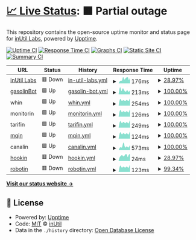 # [📈 Live Status](https://status.inutil.info): <!--live status--> **🟧 Partial outage**

This repository contains the open-source uptime monitor and status page for [inUtil Labs](https://inutil.info), powered by [Upptime](https://github.com/upptime/upptime).

[![Uptime CI](https://github.com/inUtil-info/status/workflows/Uptime%20CI/badge.svg)](https://github.com/inUtil-info/status/actions?query=workflow%3A%22Uptime+CI%22)
[![Response Time CI](https://github.com/inUtil-info/status/workflows/Response%20Time%20CI/badge.svg)](https://github.com/inUtil-info/status/actions?query=workflow%3A%22Response+Time+CI%22)
[![Graphs CI](https://github.com/inUtil-info/status/workflows/Graphs%20CI/badge.svg)](https://github.com/inUtil-info/status/actions?query=workflow%3A%22Graphs+CI%22)
[![Static Site CI](https://github.com/inUtil-info/status/workflows/Static%20Site%20CI/badge.svg)](https://github.com/inUtil-info/status/actions?query=workflow%3A%22Static+Site+CI%22)
[![Summary CI](https://github.com/inUtil-info/status/workflows/Summary%20CI/badge.svg)](https://github.com/inUtil-info/status/actions?query=workflow%3A%22Summary+CI%22)

<!--start: status pages-->
<!-- This summary is generated by Upptime (https://github.com/upptime/upptime) -->
<!-- Do not edit this manually, your changes will be overwritten -->
<!-- prettier-ignore -->
| URL | Status | History | Response Time | Uptime |
| --- | ------ | ------- | ------------- | ------ |
| <img alt="" src="https://favicons.githubusercontent.com/inutil.info" height="13"> [inUtil Labs](https://inutil.info) | 🟥 Down | [in-util-labs.yml](https://github.com/inUtil-info/status/commits/HEAD/history/in-util-labs.yml) | <details><summary><img alt="Response time graph" src="./graphs/in-util-labs/response-time-week.png" height="20"> 176ms</summary><br><a href="https://status.inutil.info/history/in-util-labs"><img alt="Response time 204" src="https://img.shields.io/endpoint?url=https%3A%2F%2Fraw.githubusercontent.com%2FinUtil-info%2Fstatus%2FHEAD%2Fapi%2Fin-util-labs%2Fresponse-time.json"></a><br><a href="https://status.inutil.info/history/in-util-labs"><img alt="24-hour response time 203" src="https://img.shields.io/endpoint?url=https%3A%2F%2Fraw.githubusercontent.com%2FinUtil-info%2Fstatus%2FHEAD%2Fapi%2Fin-util-labs%2Fresponse-time-day.json"></a><br><a href="https://status.inutil.info/history/in-util-labs"><img alt="7-day response time 176" src="https://img.shields.io/endpoint?url=https%3A%2F%2Fraw.githubusercontent.com%2FinUtil-info%2Fstatus%2FHEAD%2Fapi%2Fin-util-labs%2Fresponse-time-week.json"></a><br><a href="https://status.inutil.info/history/in-util-labs"><img alt="30-day response time 188" src="https://img.shields.io/endpoint?url=https%3A%2F%2Fraw.githubusercontent.com%2FinUtil-info%2Fstatus%2FHEAD%2Fapi%2Fin-util-labs%2Fresponse-time-month.json"></a><br><a href="https://status.inutil.info/history/in-util-labs"><img alt="1-year response time 204" src="https://img.shields.io/endpoint?url=https%3A%2F%2Fraw.githubusercontent.com%2FinUtil-info%2Fstatus%2FHEAD%2Fapi%2Fin-util-labs%2Fresponse-time-year.json"></a></details> | <details><summary><a href="https://status.inutil.info/history/in-util-labs">28.97%</a></summary><a href="https://status.inutil.info/history/in-util-labs"><img alt="All-time uptime 95.05%" src="https://img.shields.io/endpoint?url=https%3A%2F%2Fraw.githubusercontent.com%2FinUtil-info%2Fstatus%2FHEAD%2Fapi%2Fin-util-labs%2Fuptime.json"></a><br><a href="https://status.inutil.info/history/in-util-labs"><img alt="24-hour uptime 95.54%" src="https://img.shields.io/endpoint?url=https%3A%2F%2Fraw.githubusercontent.com%2FinUtil-info%2Fstatus%2FHEAD%2Fapi%2Fin-util-labs%2Fuptime-day.json"></a><br><a href="https://status.inutil.info/history/in-util-labs"><img alt="7-day uptime 28.97%" src="https://img.shields.io/endpoint?url=https%3A%2F%2Fraw.githubusercontent.com%2FinUtil-info%2Fstatus%2FHEAD%2Fapi%2Fin-util-labs%2Fuptime-week.json"></a><br><a href="https://status.inutil.info/history/in-util-labs"><img alt="30-day uptime 79.90%" src="https://img.shields.io/endpoint?url=https%3A%2F%2Fraw.githubusercontent.com%2FinUtil-info%2Fstatus%2FHEAD%2Fapi%2Fin-util-labs%2Fuptime-month.json"></a><br><a href="https://status.inutil.info/history/in-util-labs"><img alt="1-year uptime 95.05%" src="https://img.shields.io/endpoint?url=https%3A%2F%2Fraw.githubusercontent.com%2FinUtil-info%2Fstatus%2FHEAD%2Fapi%2Fin-util-labs%2Fuptime-year.json"></a></details>
| <img alt="" src="https://favicons.githubusercontent.com/null" height="13"> [gasolinBot](mqin.inutil.info) | 🟩 Up | [gasolin-bot.yml](https://github.com/inUtil-info/status/commits/HEAD/history/gasolin-bot.yml) | <details><summary><img alt="Response time graph" src="./graphs/gasolin-bot/response-time-week.png" height="20"> 213ms</summary><br><a href="https://status.inutil.info/history/gasolin-bot"><img alt="Response time 191" src="https://img.shields.io/endpoint?url=https%3A%2F%2Fraw.githubusercontent.com%2FinUtil-info%2Fstatus%2FHEAD%2Fapi%2Fgasolin-bot%2Fresponse-time.json"></a><br><a href="https://status.inutil.info/history/gasolin-bot"><img alt="24-hour response time 200" src="https://img.shields.io/endpoint?url=https%3A%2F%2Fraw.githubusercontent.com%2FinUtil-info%2Fstatus%2FHEAD%2Fapi%2Fgasolin-bot%2Fresponse-time-day.json"></a><br><a href="https://status.inutil.info/history/gasolin-bot"><img alt="7-day response time 213" src="https://img.shields.io/endpoint?url=https%3A%2F%2Fraw.githubusercontent.com%2FinUtil-info%2Fstatus%2FHEAD%2Fapi%2Fgasolin-bot%2Fresponse-time-week.json"></a><br><a href="https://status.inutil.info/history/gasolin-bot"><img alt="30-day response time 182" src="https://img.shields.io/endpoint?url=https%3A%2F%2Fraw.githubusercontent.com%2FinUtil-info%2Fstatus%2FHEAD%2Fapi%2Fgasolin-bot%2Fresponse-time-month.json"></a><br><a href="https://status.inutil.info/history/gasolin-bot"><img alt="1-year response time 191" src="https://img.shields.io/endpoint?url=https%3A%2F%2Fraw.githubusercontent.com%2FinUtil-info%2Fstatus%2FHEAD%2Fapi%2Fgasolin-bot%2Fresponse-time-year.json"></a></details> | <details><summary><a href="https://status.inutil.info/history/gasolin-bot">100.00%</a></summary><a href="https://status.inutil.info/history/gasolin-bot"><img alt="All-time uptime 99.74%" src="https://img.shields.io/endpoint?url=https%3A%2F%2Fraw.githubusercontent.com%2FinUtil-info%2Fstatus%2FHEAD%2Fapi%2Fgasolin-bot%2Fuptime.json"></a><br><a href="https://status.inutil.info/history/gasolin-bot"><img alt="24-hour uptime 100.00%" src="https://img.shields.io/endpoint?url=https%3A%2F%2Fraw.githubusercontent.com%2FinUtil-info%2Fstatus%2FHEAD%2Fapi%2Fgasolin-bot%2Fuptime-day.json"></a><br><a href="https://status.inutil.info/history/gasolin-bot"><img alt="7-day uptime 100.00%" src="https://img.shields.io/endpoint?url=https%3A%2F%2Fraw.githubusercontent.com%2FinUtil-info%2Fstatus%2FHEAD%2Fapi%2Fgasolin-bot%2Fuptime-week.json"></a><br><a href="https://status.inutil.info/history/gasolin-bot"><img alt="30-day uptime 98.75%" src="https://img.shields.io/endpoint?url=https%3A%2F%2Fraw.githubusercontent.com%2FinUtil-info%2Fstatus%2FHEAD%2Fapi%2Fgasolin-bot%2Fuptime-month.json"></a><br><a href="https://status.inutil.info/history/gasolin-bot"><img alt="1-year uptime 99.74%" src="https://img.shields.io/endpoint?url=https%3A%2F%2Fraw.githubusercontent.com%2FinUtil-info%2Fstatus%2FHEAD%2Fapi%2Fgasolin-bot%2Fuptime-year.json"></a></details>
| <img alt="" src="https://favicons.githubusercontent.com/null" height="13"> whin | 🟩 Up | [whin.yml](https://github.com/inUtil-info/status/commits/HEAD/history/whin.yml) | <details><summary><img alt="Response time graph" src="./graphs/whin/response-time-week.png" height="20"> 254ms</summary><br><a href="https://status.inutil.info/history/whin"><img alt="Response time 961" src="https://img.shields.io/endpoint?url=https%3A%2F%2Fraw.githubusercontent.com%2FinUtil-info%2Fstatus%2FHEAD%2Fapi%2Fwhin%2Fresponse-time.json"></a><br><a href="https://status.inutil.info/history/whin"><img alt="24-hour response time 333" src="https://img.shields.io/endpoint?url=https%3A%2F%2Fraw.githubusercontent.com%2FinUtil-info%2Fstatus%2FHEAD%2Fapi%2Fwhin%2Fresponse-time-day.json"></a><br><a href="https://status.inutil.info/history/whin"><img alt="7-day response time 254" src="https://img.shields.io/endpoint?url=https%3A%2F%2Fraw.githubusercontent.com%2FinUtil-info%2Fstatus%2FHEAD%2Fapi%2Fwhin%2Fresponse-time-week.json"></a><br><a href="https://status.inutil.info/history/whin"><img alt="30-day response time 1923" src="https://img.shields.io/endpoint?url=https%3A%2F%2Fraw.githubusercontent.com%2FinUtil-info%2Fstatus%2FHEAD%2Fapi%2Fwhin%2Fresponse-time-month.json"></a><br><a href="https://status.inutil.info/history/whin"><img alt="1-year response time 961" src="https://img.shields.io/endpoint?url=https%3A%2F%2Fraw.githubusercontent.com%2FinUtil-info%2Fstatus%2FHEAD%2Fapi%2Fwhin%2Fresponse-time-year.json"></a></details> | <details><summary><a href="https://status.inutil.info/history/whin">100.00%</a></summary><a href="https://status.inutil.info/history/whin"><img alt="All-time uptime 98.75%" src="https://img.shields.io/endpoint?url=https%3A%2F%2Fraw.githubusercontent.com%2FinUtil-info%2Fstatus%2FHEAD%2Fapi%2Fwhin%2Fuptime.json"></a><br><a href="https://status.inutil.info/history/whin"><img alt="24-hour uptime 100.00%" src="https://img.shields.io/endpoint?url=https%3A%2F%2Fraw.githubusercontent.com%2FinUtil-info%2Fstatus%2FHEAD%2Fapi%2Fwhin%2Fuptime-day.json"></a><br><a href="https://status.inutil.info/history/whin"><img alt="7-day uptime 100.00%" src="https://img.shields.io/endpoint?url=https%3A%2F%2Fraw.githubusercontent.com%2FinUtil-info%2Fstatus%2FHEAD%2Fapi%2Fwhin%2Fuptime-week.json"></a><br><a href="https://status.inutil.info/history/whin"><img alt="30-day uptime 98.41%" src="https://img.shields.io/endpoint?url=https%3A%2F%2Fraw.githubusercontent.com%2FinUtil-info%2Fstatus%2FHEAD%2Fapi%2Fwhin%2Fuptime-month.json"></a><br><a href="https://status.inutil.info/history/whin"><img alt="1-year uptime 98.75%" src="https://img.shields.io/endpoint?url=https%3A%2F%2Fraw.githubusercontent.com%2FinUtil-info%2Fstatus%2FHEAD%2Fapi%2Fwhin%2Fuptime-year.json"></a></details>
| <img alt="" src="https://favicons.githubusercontent.com/null" height="13"> monitorin | 🟩 Up | [monitorin.yml](https://github.com/inUtil-info/status/commits/HEAD/history/monitorin.yml) | <details><summary><img alt="Response time graph" src="./graphs/monitorin/response-time-week.png" height="20"> 126ms</summary><br><a href="https://status.inutil.info/history/monitorin"><img alt="Response time 434" src="https://img.shields.io/endpoint?url=https%3A%2F%2Fraw.githubusercontent.com%2FinUtil-info%2Fstatus%2FHEAD%2Fapi%2Fmonitorin%2Fresponse-time.json"></a><br><a href="https://status.inutil.info/history/monitorin"><img alt="24-hour response time 167" src="https://img.shields.io/endpoint?url=https%3A%2F%2Fraw.githubusercontent.com%2FinUtil-info%2Fstatus%2FHEAD%2Fapi%2Fmonitorin%2Fresponse-time-day.json"></a><br><a href="https://status.inutil.info/history/monitorin"><img alt="7-day response time 126" src="https://img.shields.io/endpoint?url=https%3A%2F%2Fraw.githubusercontent.com%2FinUtil-info%2Fstatus%2FHEAD%2Fapi%2Fmonitorin%2Fresponse-time-week.json"></a><br><a href="https://status.inutil.info/history/monitorin"><img alt="30-day response time 975" src="https://img.shields.io/endpoint?url=https%3A%2F%2Fraw.githubusercontent.com%2FinUtil-info%2Fstatus%2FHEAD%2Fapi%2Fmonitorin%2Fresponse-time-month.json"></a><br><a href="https://status.inutil.info/history/monitorin"><img alt="1-year response time 434" src="https://img.shields.io/endpoint?url=https%3A%2F%2Fraw.githubusercontent.com%2FinUtil-info%2Fstatus%2FHEAD%2Fapi%2Fmonitorin%2Fresponse-time-year.json"></a></details> | <details><summary><a href="https://status.inutil.info/history/monitorin">100.00%</a></summary><a href="https://status.inutil.info/history/monitorin"><img alt="All-time uptime 98.79%" src="https://img.shields.io/endpoint?url=https%3A%2F%2Fraw.githubusercontent.com%2FinUtil-info%2Fstatus%2FHEAD%2Fapi%2Fmonitorin%2Fuptime.json"></a><br><a href="https://status.inutil.info/history/monitorin"><img alt="24-hour uptime 100.00%" src="https://img.shields.io/endpoint?url=https%3A%2F%2Fraw.githubusercontent.com%2FinUtil-info%2Fstatus%2FHEAD%2Fapi%2Fmonitorin%2Fuptime-day.json"></a><br><a href="https://status.inutil.info/history/monitorin"><img alt="7-day uptime 100.00%" src="https://img.shields.io/endpoint?url=https%3A%2F%2Fraw.githubusercontent.com%2FinUtil-info%2Fstatus%2FHEAD%2Fapi%2Fmonitorin%2Fuptime-week.json"></a><br><a href="https://status.inutil.info/history/monitorin"><img alt="30-day uptime 98.52%" src="https://img.shields.io/endpoint?url=https%3A%2F%2Fraw.githubusercontent.com%2FinUtil-info%2Fstatus%2FHEAD%2Fapi%2Fmonitorin%2Fuptime-month.json"></a><br><a href="https://status.inutil.info/history/monitorin"><img alt="1-year uptime 98.79%" src="https://img.shields.io/endpoint?url=https%3A%2F%2Fraw.githubusercontent.com%2FinUtil-info%2Fstatus%2FHEAD%2Fapi%2Fmonitorin%2Fuptime-year.json"></a></details>
| <img alt="" src="https://favicons.githubusercontent.com/null" height="13"> tarifin | 🟩 Up | [tarifin.yml](https://github.com/inUtil-info/status/commits/HEAD/history/tarifin.yml) | <details><summary><img alt="Response time graph" src="./graphs/tarifin/response-time-week.png" height="20"> 249ms</summary><br><a href="https://status.inutil.info/history/tarifin"><img alt="Response time 713" src="https://img.shields.io/endpoint?url=https%3A%2F%2Fraw.githubusercontent.com%2FinUtil-info%2Fstatus%2FHEAD%2Fapi%2Ftarifin%2Fresponse-time.json"></a><br><a href="https://status.inutil.info/history/tarifin"><img alt="24-hour response time 334" src="https://img.shields.io/endpoint?url=https%3A%2F%2Fraw.githubusercontent.com%2FinUtil-info%2Fstatus%2FHEAD%2Fapi%2Ftarifin%2Fresponse-time-day.json"></a><br><a href="https://status.inutil.info/history/tarifin"><img alt="7-day response time 249" src="https://img.shields.io/endpoint?url=https%3A%2F%2Fraw.githubusercontent.com%2FinUtil-info%2Fstatus%2FHEAD%2Fapi%2Ftarifin%2Fresponse-time-week.json"></a><br><a href="https://status.inutil.info/history/tarifin"><img alt="30-day response time 1068" src="https://img.shields.io/endpoint?url=https%3A%2F%2Fraw.githubusercontent.com%2FinUtil-info%2Fstatus%2FHEAD%2Fapi%2Ftarifin%2Fresponse-time-month.json"></a><br><a href="https://status.inutil.info/history/tarifin"><img alt="1-year response time 713" src="https://img.shields.io/endpoint?url=https%3A%2F%2Fraw.githubusercontent.com%2FinUtil-info%2Fstatus%2FHEAD%2Fapi%2Ftarifin%2Fresponse-time-year.json"></a></details> | <details><summary><a href="https://status.inutil.info/history/tarifin">100.00%</a></summary><a href="https://status.inutil.info/history/tarifin"><img alt="All-time uptime 98.86%" src="https://img.shields.io/endpoint?url=https%3A%2F%2Fraw.githubusercontent.com%2FinUtil-info%2Fstatus%2FHEAD%2Fapi%2Ftarifin%2Fuptime.json"></a><br><a href="https://status.inutil.info/history/tarifin"><img alt="24-hour uptime 100.00%" src="https://img.shields.io/endpoint?url=https%3A%2F%2Fraw.githubusercontent.com%2FinUtil-info%2Fstatus%2FHEAD%2Fapi%2Ftarifin%2Fuptime-day.json"></a><br><a href="https://status.inutil.info/history/tarifin"><img alt="7-day uptime 100.00%" src="https://img.shields.io/endpoint?url=https%3A%2F%2Fraw.githubusercontent.com%2FinUtil-info%2Fstatus%2FHEAD%2Fapi%2Ftarifin%2Fuptime-week.json"></a><br><a href="https://status.inutil.info/history/tarifin"><img alt="30-day uptime 98.49%" src="https://img.shields.io/endpoint?url=https%3A%2F%2Fraw.githubusercontent.com%2FinUtil-info%2Fstatus%2FHEAD%2Fapi%2Ftarifin%2Fuptime-month.json"></a><br><a href="https://status.inutil.info/history/tarifin"><img alt="1-year uptime 98.86%" src="https://img.shields.io/endpoint?url=https%3A%2F%2Fraw.githubusercontent.com%2FinUtil-info%2Fstatus%2FHEAD%2Fapi%2Ftarifin%2Fuptime-year.json"></a></details>
| <img alt="" src="https://favicons.githubusercontent.com/null" height="13"> [mqin](mqin.inutil.info) | 🟩 Up | [mqin.yml](https://github.com/inUtil-info/status/commits/HEAD/history/mqin.yml) | <details><summary><img alt="Response time graph" src="./graphs/mqin/response-time-week.png" height="20"> 124ms</summary><br><a href="https://status.inutil.info/history/mqin"><img alt="Response time 135" src="https://img.shields.io/endpoint?url=https%3A%2F%2Fraw.githubusercontent.com%2FinUtil-info%2Fstatus%2FHEAD%2Fapi%2Fmqin%2Fresponse-time.json"></a><br><a href="https://status.inutil.info/history/mqin"><img alt="24-hour response time 166" src="https://img.shields.io/endpoint?url=https%3A%2F%2Fraw.githubusercontent.com%2FinUtil-info%2Fstatus%2FHEAD%2Fapi%2Fmqin%2Fresponse-time-day.json"></a><br><a href="https://status.inutil.info/history/mqin"><img alt="7-day response time 124" src="https://img.shields.io/endpoint?url=https%3A%2F%2Fraw.githubusercontent.com%2FinUtil-info%2Fstatus%2FHEAD%2Fapi%2Fmqin%2Fresponse-time-week.json"></a><br><a href="https://status.inutil.info/history/mqin"><img alt="30-day response time 142" src="https://img.shields.io/endpoint?url=https%3A%2F%2Fraw.githubusercontent.com%2FinUtil-info%2Fstatus%2FHEAD%2Fapi%2Fmqin%2Fresponse-time-month.json"></a><br><a href="https://status.inutil.info/history/mqin"><img alt="1-year response time 135" src="https://img.shields.io/endpoint?url=https%3A%2F%2Fraw.githubusercontent.com%2FinUtil-info%2Fstatus%2FHEAD%2Fapi%2Fmqin%2Fresponse-time-year.json"></a></details> | <details><summary><a href="https://status.inutil.info/history/mqin">100.00%</a></summary><a href="https://status.inutil.info/history/mqin"><img alt="All-time uptime 99.77%" src="https://img.shields.io/endpoint?url=https%3A%2F%2Fraw.githubusercontent.com%2FinUtil-info%2Fstatus%2FHEAD%2Fapi%2Fmqin%2Fuptime.json"></a><br><a href="https://status.inutil.info/history/mqin"><img alt="24-hour uptime 100.00%" src="https://img.shields.io/endpoint?url=https%3A%2F%2Fraw.githubusercontent.com%2FinUtil-info%2Fstatus%2FHEAD%2Fapi%2Fmqin%2Fuptime-day.json"></a><br><a href="https://status.inutil.info/history/mqin"><img alt="7-day uptime 100.00%" src="https://img.shields.io/endpoint?url=https%3A%2F%2Fraw.githubusercontent.com%2FinUtil-info%2Fstatus%2FHEAD%2Fapi%2Fmqin%2Fuptime-week.json"></a><br><a href="https://status.inutil.info/history/mqin"><img alt="30-day uptime 98.93%" src="https://img.shields.io/endpoint?url=https%3A%2F%2Fraw.githubusercontent.com%2FinUtil-info%2Fstatus%2FHEAD%2Fapi%2Fmqin%2Fuptime-month.json"></a><br><a href="https://status.inutil.info/history/mqin"><img alt="1-year uptime 99.77%" src="https://img.shields.io/endpoint?url=https%3A%2F%2Fraw.githubusercontent.com%2FinUtil-info%2Fstatus%2FHEAD%2Fapi%2Fmqin%2Fuptime-year.json"></a></details>
| <img alt="" src="https://favicons.githubusercontent.com/null" height="13"> canalin | 🟩 Up | [canalin.yml](https://github.com/inUtil-info/status/commits/HEAD/history/canalin.yml) | <details><summary><img alt="Response time graph" src="./graphs/canalin/response-time-week.png" height="20"> 573ms</summary><br><a href="https://status.inutil.info/history/canalin"><img alt="Response time 1009" src="https://img.shields.io/endpoint?url=https%3A%2F%2Fraw.githubusercontent.com%2FinUtil-info%2Fstatus%2FHEAD%2Fapi%2Fcanalin%2Fresponse-time.json"></a><br><a href="https://status.inutil.info/history/canalin"><img alt="24-hour response time 736" src="https://img.shields.io/endpoint?url=https%3A%2F%2Fraw.githubusercontent.com%2FinUtil-info%2Fstatus%2FHEAD%2Fapi%2Fcanalin%2Fresponse-time-day.json"></a><br><a href="https://status.inutil.info/history/canalin"><img alt="7-day response time 573" src="https://img.shields.io/endpoint?url=https%3A%2F%2Fraw.githubusercontent.com%2FinUtil-info%2Fstatus%2FHEAD%2Fapi%2Fcanalin%2Fresponse-time-week.json"></a><br><a href="https://status.inutil.info/history/canalin"><img alt="30-day response time 2168" src="https://img.shields.io/endpoint?url=https%3A%2F%2Fraw.githubusercontent.com%2FinUtil-info%2Fstatus%2FHEAD%2Fapi%2Fcanalin%2Fresponse-time-month.json"></a><br><a href="https://status.inutil.info/history/canalin"><img alt="1-year response time 1009" src="https://img.shields.io/endpoint?url=https%3A%2F%2Fraw.githubusercontent.com%2FinUtil-info%2Fstatus%2FHEAD%2Fapi%2Fcanalin%2Fresponse-time-year.json"></a></details> | <details><summary><a href="https://status.inutil.info/history/canalin">100.00%</a></summary><a href="https://status.inutil.info/history/canalin"><img alt="All-time uptime 98.89%" src="https://img.shields.io/endpoint?url=https%3A%2F%2Fraw.githubusercontent.com%2FinUtil-info%2Fstatus%2FHEAD%2Fapi%2Fcanalin%2Fuptime.json"></a><br><a href="https://status.inutil.info/history/canalin"><img alt="24-hour uptime 100.00%" src="https://img.shields.io/endpoint?url=https%3A%2F%2Fraw.githubusercontent.com%2FinUtil-info%2Fstatus%2FHEAD%2Fapi%2Fcanalin%2Fuptime-day.json"></a><br><a href="https://status.inutil.info/history/canalin"><img alt="7-day uptime 100.00%" src="https://img.shields.io/endpoint?url=https%3A%2F%2Fraw.githubusercontent.com%2FinUtil-info%2Fstatus%2FHEAD%2Fapi%2Fcanalin%2Fuptime-week.json"></a><br><a href="https://status.inutil.info/history/canalin"><img alt="30-day uptime 98.92%" src="https://img.shields.io/endpoint?url=https%3A%2F%2Fraw.githubusercontent.com%2FinUtil-info%2Fstatus%2FHEAD%2Fapi%2Fcanalin%2Fuptime-month.json"></a><br><a href="https://status.inutil.info/history/canalin"><img alt="1-year uptime 98.89%" src="https://img.shields.io/endpoint?url=https%3A%2F%2Fraw.githubusercontent.com%2FinUtil-info%2Fstatus%2FHEAD%2Fapi%2Fcanalin%2Fuptime-year.json"></a></details>
| <img alt="" src="https://favicons.githubusercontent.com/inutil.info" height="13"> [hookin](https://inutil.info) | 🟥 Down | [hookin.yml](https://github.com/inUtil-info/status/commits/HEAD/history/hookin.yml) | <details><summary><img alt="Response time graph" src="./graphs/hookin/response-time-week.png" height="20"> 24ms</summary><br><a href="https://status.inutil.info/history/hookin"><img alt="Response time 26" src="https://img.shields.io/endpoint?url=https%3A%2F%2Fraw.githubusercontent.com%2FinUtil-info%2Fstatus%2FHEAD%2Fapi%2Fhookin%2Fresponse-time.json"></a><br><a href="https://status.inutil.info/history/hookin"><img alt="24-hour response time 26" src="https://img.shields.io/endpoint?url=https%3A%2F%2Fraw.githubusercontent.com%2FinUtil-info%2Fstatus%2FHEAD%2Fapi%2Fhookin%2Fresponse-time-day.json"></a><br><a href="https://status.inutil.info/history/hookin"><img alt="7-day response time 24" src="https://img.shields.io/endpoint?url=https%3A%2F%2Fraw.githubusercontent.com%2FinUtil-info%2Fstatus%2FHEAD%2Fapi%2Fhookin%2Fresponse-time-week.json"></a><br><a href="https://status.inutil.info/history/hookin"><img alt="30-day response time 25" src="https://img.shields.io/endpoint?url=https%3A%2F%2Fraw.githubusercontent.com%2FinUtil-info%2Fstatus%2FHEAD%2Fapi%2Fhookin%2Fresponse-time-month.json"></a><br><a href="https://status.inutil.info/history/hookin"><img alt="1-year response time 26" src="https://img.shields.io/endpoint?url=https%3A%2F%2Fraw.githubusercontent.com%2FinUtil-info%2Fstatus%2FHEAD%2Fapi%2Fhookin%2Fresponse-time-year.json"></a></details> | <details><summary><a href="https://status.inutil.info/history/hookin">28.97%</a></summary><a href="https://status.inutil.info/history/hookin"><img alt="All-time uptime 95.05%" src="https://img.shields.io/endpoint?url=https%3A%2F%2Fraw.githubusercontent.com%2FinUtil-info%2Fstatus%2FHEAD%2Fapi%2Fhookin%2Fuptime.json"></a><br><a href="https://status.inutil.info/history/hookin"><img alt="24-hour uptime 95.53%" src="https://img.shields.io/endpoint?url=https%3A%2F%2Fraw.githubusercontent.com%2FinUtil-info%2Fstatus%2FHEAD%2Fapi%2Fhookin%2Fuptime-day.json"></a><br><a href="https://status.inutil.info/history/hookin"><img alt="7-day uptime 28.97%" src="https://img.shields.io/endpoint?url=https%3A%2F%2Fraw.githubusercontent.com%2FinUtil-info%2Fstatus%2FHEAD%2Fapi%2Fhookin%2Fuptime-week.json"></a><br><a href="https://status.inutil.info/history/hookin"><img alt="30-day uptime 79.90%" src="https://img.shields.io/endpoint?url=https%3A%2F%2Fraw.githubusercontent.com%2FinUtil-info%2Fstatus%2FHEAD%2Fapi%2Fhookin%2Fuptime-month.json"></a><br><a href="https://status.inutil.info/history/hookin"><img alt="1-year uptime 95.05%" src="https://img.shields.io/endpoint?url=https%3A%2F%2Fraw.githubusercontent.com%2FinUtil-info%2Fstatus%2FHEAD%2Fapi%2Fhookin%2Fuptime-year.json"></a></details>
| <img alt="" src="https://favicons.githubusercontent.com/null" height="13"> [robotin](mqin.inutil.info) | 🟥 Down | [robotin.yml](https://github.com/inUtil-info/status/commits/HEAD/history/robotin.yml) | <details><summary><img alt="Response time graph" src="./graphs/robotin/response-time-week.png" height="20"> 123ms</summary><br><a href="https://status.inutil.info/history/robotin"><img alt="Response time 120" src="https://img.shields.io/endpoint?url=https%3A%2F%2Fraw.githubusercontent.com%2FinUtil-info%2Fstatus%2FHEAD%2Fapi%2Frobotin%2Fresponse-time.json"></a><br><a href="https://status.inutil.info/history/robotin"><img alt="24-hour response time 166" src="https://img.shields.io/endpoint?url=https%3A%2F%2Fraw.githubusercontent.com%2FinUtil-info%2Fstatus%2FHEAD%2Fapi%2Frobotin%2Fresponse-time-day.json"></a><br><a href="https://status.inutil.info/history/robotin"><img alt="7-day response time 123" src="https://img.shields.io/endpoint?url=https%3A%2F%2Fraw.githubusercontent.com%2FinUtil-info%2Fstatus%2FHEAD%2Fapi%2Frobotin%2Fresponse-time-week.json"></a><br><a href="https://status.inutil.info/history/robotin"><img alt="30-day response time 125" src="https://img.shields.io/endpoint?url=https%3A%2F%2Fraw.githubusercontent.com%2FinUtil-info%2Fstatus%2FHEAD%2Fapi%2Frobotin%2Fresponse-time-month.json"></a><br><a href="https://status.inutil.info/history/robotin"><img alt="1-year response time 120" src="https://img.shields.io/endpoint?url=https%3A%2F%2Fraw.githubusercontent.com%2FinUtil-info%2Fstatus%2FHEAD%2Fapi%2Frobotin%2Fresponse-time-year.json"></a></details> | <details><summary><a href="https://status.inutil.info/history/robotin">99.34%</a></summary><a href="https://status.inutil.info/history/robotin"><img alt="All-time uptime 99.78%" src="https://img.shields.io/endpoint?url=https%3A%2F%2Fraw.githubusercontent.com%2FinUtil-info%2Fstatus%2FHEAD%2Fapi%2Frobotin%2Fuptime.json"></a><br><a href="https://status.inutil.info/history/robotin"><img alt="24-hour uptime 95.38%" src="https://img.shields.io/endpoint?url=https%3A%2F%2Fraw.githubusercontent.com%2FinUtil-info%2Fstatus%2FHEAD%2Fapi%2Frobotin%2Fuptime-day.json"></a><br><a href="https://status.inutil.info/history/robotin"><img alt="7-day uptime 99.34%" src="https://img.shields.io/endpoint?url=https%3A%2F%2Fraw.githubusercontent.com%2FinUtil-info%2Fstatus%2FHEAD%2Fapi%2Frobotin%2Fuptime-week.json"></a><br><a href="https://status.inutil.info/history/robotin"><img alt="30-day uptime 98.94%" src="https://img.shields.io/endpoint?url=https%3A%2F%2Fraw.githubusercontent.com%2FinUtil-info%2Fstatus%2FHEAD%2Fapi%2Frobotin%2Fuptime-month.json"></a><br><a href="https://status.inutil.info/history/robotin"><img alt="1-year uptime 99.78%" src="https://img.shields.io/endpoint?url=https%3A%2F%2Fraw.githubusercontent.com%2FinUtil-info%2Fstatus%2FHEAD%2Fapi%2Frobotin%2Fuptime-year.json"></a></details>

<!--end: status pages-->

[**Visit our status website →**](https://status.inutil.info)

## 📄 License

- Powered by: [Upptime](https://github.com/upptime/upptime)
- Code: [MIT](./LICENSE) © [inUtil](https://inutil.info)
- Data in the `./history` directory: [Open Database License](https://opendatacommons.org/licenses/odbl/1-0/)
